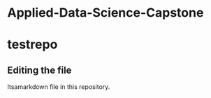 # Applied-Data-Science-Capstone

# testrepo

## Editing the file

Itsamarkdown file in this repository.

